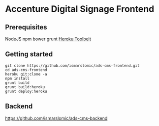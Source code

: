 # Accenture Digital Signage Frontend

## Prerequisites
NodeJS
npm
bower
grunt
[Heroku Toolbelt](https://toolbelt.heroku.com/)


## Getting started
```
git clone https://github.com/ismarslomic/ads-cms-frontend.git
cd ads-cms-frontend
heroku git:clone -a 
npm install
grunt build
grunt build:heroku
grunt deploy:heroku
```

## Backend
https://github.com/ismarslomic/ads-cms-backend
